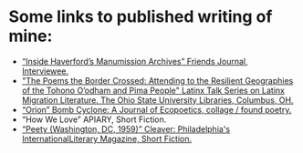 # Some links to published writing of mine:
- [“Inside Haverford’s Manumission Archives” Friends Journal, Interviewee.](https://www.friendsjournal.org/inside-haverfords-manumission-archives/)
- ["The Poems the Border Crossed: Attending to the Resilient Geographies of the Tohono O’odham and Pima People" Latinx Talk Series on Latinx Migration Literature. The Ohio State University Libraries, Columbus, OH.](https://latinxtalk.org/2020/03/23/the-poems-the-border-crossed-attending-to-the-resilient-geographies-of-the-tohono-oodham-and-pima-people/)
- [“Orion” Bomb Cyclone: A Journal of Ecopoetics, collage / found poetry.](https://drive.google.com/file/d/1mj_MwxV6jVOoprjfr9Saf6FqJKmSpwAi/view?usp=sharing)
- “How We Love” APIARY, Short Fiction.
- [“Peety (Washington, DC, 1959)” Cleaver: Philadelphia's InternationalLiterary  Magazine, Short Fiction.](https://www.cleavermagazine.com/peety-washington-d-c-1959-by-david-satten-lopez/)
